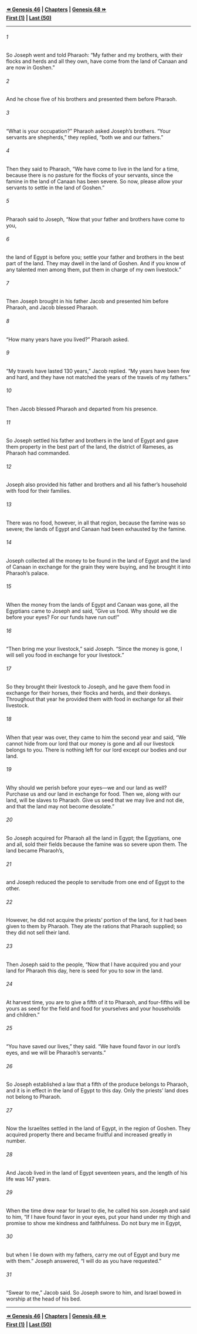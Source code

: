   
**[⏪ Genesis 46](./Genesis%2046.md) | [Chapters](./_index.md) | [Genesis 48 ⏩](./Genesis%2048.md)**  
**[First (1)](./Genesis%201.md) | [Last (50)](./Genesis%2050.md)**  
  
---  
  
###### 1  
So Joseph went and told Pharaoh: “My father and my brothers, with their flocks and herds and all they own, have come from the land of Canaan and are now in Goshen.”  
  
###### 2  
And he chose five of his brothers and presented them before Pharaoh.  
  
###### 3  
“What is your occupation?” Pharaoh asked Joseph’s brothers. “Your servants are shepherds,” they replied, “both we and our fathers.”  
  
###### 4  
Then they said to Pharaoh, “We have come to live in the land for a time, because there is no pasture for the flocks of your servants, since the famine in the land of Canaan has been severe. So now, please allow your servants to settle in the land of Goshen.”  
  
###### 5  
Pharaoh said to Joseph, “Now that your father and brothers have come to you,  
  
###### 6  
the land of Egypt is before you; settle your father and brothers in the best part of the land. They may dwell in the land of Goshen. And if you know of any talented men among them, put them in charge of my own livestock.”  
  
###### 7  
Then Joseph brought in his father Jacob and presented him before Pharaoh, and Jacob blessed Pharaoh.  
  
###### 8  
“How many years have you lived?” Pharaoh asked.  
  
###### 9  
“My travels have lasted 130 years,” Jacob replied. “My years have been few and hard, and they have not matched the years of the travels of my fathers.”  
  
###### 10  
Then Jacob blessed Pharaoh and departed from his presence.  
  
###### 11  
So Joseph settled his father and brothers in the land of Egypt and gave them property in the best part of the land, the district of Rameses, as Pharaoh had commanded.  
  
###### 12  
Joseph also provided his father and brothers and all his father’s household with food for their families.  
  
###### 13  
There was no food, however, in all that region, because the famine was so severe; the lands of Egypt and Canaan had been exhausted by the famine.  
  
###### 14  
Joseph collected all the money to be found in the land of Egypt and the land of Canaan in exchange for the grain they were buying, and he brought it into Pharaoh’s palace.  
  
###### 15  
When the money from the lands of Egypt and Canaan was gone, all the Egyptians came to Joseph and said, “Give us food. Why should we die before your eyes? For our funds have run out!”  
  
###### 16  
“Then bring me your livestock,” said Joseph. “Since the money is gone, I will sell you food in exchange for your livestock.”  
  
###### 17  
So they brought their livestock to Joseph, and he gave them food in exchange for their horses, their flocks and herds, and their donkeys. Throughout that year he provided them with food in exchange for all their livestock.  
  
###### 18  
When that year was over, they came to him the second year and said, “We cannot hide from our lord that our money is gone and all our livestock belongs to you. There is nothing left for our lord except our bodies and our land.  
  
###### 19  
Why should we perish before your eyes—we and our land as well? Purchase us and our land in exchange for food. Then we, along with our land, will be slaves to Pharaoh. Give us seed that we may live and not die, and that the land may not become desolate.”  
  
###### 20  
So Joseph acquired for Pharaoh all the land in Egypt; the Egyptians, one and all, sold their fields because the famine was so severe upon them. The land became Pharaoh’s,  
  
###### 21  
and Joseph reduced the people to servitude from one end of Egypt to the other.  
  
###### 22  
However, he did not acquire the priests’ portion of the land, for it had been given to them by Pharaoh. They ate the rations that Pharaoh supplied; so they did not sell their land.  
  
###### 23  
Then Joseph said to the people, “Now that I have acquired you and your land for Pharaoh this day, here is seed for you to sow in the land.  
  
###### 24  
At harvest time, you are to give a fifth of it to Pharaoh, and four-fifths will be yours as seed for the field and food for yourselves and your households and children.”  
  
###### 25  
“You have saved our lives,” they said. “We have found favor in our lord’s eyes, and we will be Pharaoh’s servants.”  
  
###### 26  
So Joseph established a law that a fifth of the produce belongs to Pharaoh, and it is in effect in the land of Egypt to this day. Only the priests’ land does not belong to Pharaoh.  
  
###### 27  
Now the Israelites settled in the land of Egypt, in the region of Goshen. They acquired property there and became fruitful and increased greatly in number.  
  
###### 28  
And Jacob lived in the land of Egypt seventeen years, and the length of his life was 147 years.  
  
###### 29  
When the time drew near for Israel to die, he called his son Joseph and said to him, “If I have found favor in your eyes, put your hand under my thigh and promise to show me kindness and faithfulness. Do not bury me in Egypt,  
  
###### 30  
but when I lie down with my fathers, carry me out of Egypt and bury me with them.” Joseph answered, “I will do as you have requested.”  
  
###### 31  
“Swear to me,” Jacob said. So Joseph swore to him, and Israel bowed in worship at the head of his bed.  
  
  
---  
  
**[⏪ Genesis 46](./Genesis%2046.md) | [Chapters](./_index.md) | [Genesis 48 ⏩](./Genesis%2048.md)**  
**[First (1)](./Genesis%201.md) | [Last (50)](./Genesis%2050.md)**  
  

